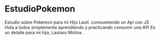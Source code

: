 # EstudioPokemon
Estudio sobre Pokemon para mi Hijo Lauti. comsumiendo un Api con JS 
Hola a todos simplemente aprendiendo y practicando consumir una APi
Es un detalle para mi hijo, Lautaro Molina.
